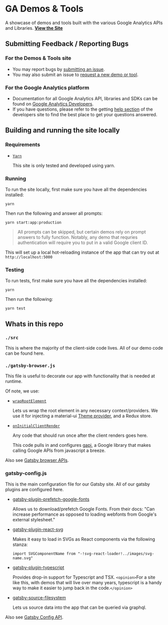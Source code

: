 # GA Demos & Tools

A showcase of demos and tools built with the various Google Analytics APIs and
Libraries. **[View the Site]**

## Submitting Feedback / Reporting Bugs

### For the Demos & Tools site

- You may report bugs by [submitting an issue].
- You may also submit an issue to [request a new demo or tool].

### For the Google Analytics platform

- Documentation for all Google Analytics API, libraries and SDKs can be found
  on [Google Analytics Developers].
- If you have questions, please refer to the getting [help section] of the
  developers site to find the best place to get your questions answered.

## Building and running the site locally

### Requirements

- [`Yarn`](https://classic.yarnpkg.com/en/docs/install)

  This site is only tested and developed using yarn.

### Running

To run the site locally, first make sure you have all the dependencies
installed:

```shell
yarn
```

Then run the following and answer all prompts:


```shell
yarn start:app:production
```

> All prompts can be skipped, but certain demos rely on prompt answers to fully
> function. Notably, any demo that requries authentication will require you to
> put in a valid Google client ID.

This will set up a local hot-reloading instance of the app that can try out at
`http://localhost:5000`

### Testing

To run tests, first make sure you have all the dependencies installed:

```shell
yarn
```

Then run the following:

```shell
yarn test
```

## Whats in this repo

### `./src`

This is where the majority of the client-side code lives. All of our demo code
can be found here.

### `./gatsby-browser.js`

This file is useful to decorate our app with functionality that is needed at
runtime.

Of note, we use:

- [`wrapRootElement`](https://www.gatsbyjs.org/docs/browser-apis/#wrapRootElement)

  Lets us wrap the root element in any necessary context/providers. We use it
  for injecting a material-ui
  [Theme provider](https://material-ui.com/customization/theming/#theme-provider),
  and a Redux store.

- [`onInitialClientRender`](https://www.gatsbyjs.org/docs/browser-apis/#onInitialClientRender)

  Any code that should run once after the client renders goes here. 

  This code pulls in and configures
  [gapi](https://github.com/google/google-api-javascript-client), a Google
  library that makes calling Google APIs from javascript a breeze.

Also see [Gatsby browser APIs](https://www.gatsbyjs.org/docs/browser-apis/).

### gatsby-config.js

This is the main configuration file for our Gatsby site. All of our gatsby
plugins are configured here.

- [gatsby-plugin-prefetch-google-fonts](https://www.gatsbyjs.org/packages/gatsby-plugin-prefetch-google-fonts/)

  Allows us to download/prefetch Google Fonts. From their docs: "Can increase
  performance as opposed to loading webfonts from Google's external
  stylesheet."

- [gatsby-plugin-react-svg](https://www.gatsbyjs.org/packages/gatsby-plugin-react-svg/)

  Makes it easy to load in SVGs as React components via the following stanza:

  ```
  import SVGComponentName from "-!svg-react-loader!../images/svg-name.svg"
  ```

- [gatsby-plugin-typescript](https://www.gatsbyjs.org/packages/gatsby-plugin-typescript/)

  Provides drop-in support for Typescript and TSX. `<opinion>`For a site like
  this, with demos that will live over many years, typescript is a handy way to
  make it easier to jump back in the code.`</opinion>`

- [gatsby-source-filesystem](https://www.gatsbyjs.org/packages/gatsby-source-filesystem/)

  Lets us source data into the app that can be queried via graphql.

Also see [Gatsby Config API](https://www.gatsbyjs.org/docs/gatsby-config/).

[view the site]: https://ga-dev-tools.web.app
[submitting an issue]: https://github.com/googleanalytics/ga-dev-tools/issues/new
[request a new demo or tool]: https://github.com/googleanalytics/ga-dev-tools/issues/new
[google analytics developers]: http://developers.google.com/analytics
[help section]: http://developers.google.com/analytics/help/
[gatsby-broweser.js]: #gatsby-browser.js
[gatsby-transformer-sharp]: https://www.gatsbyjs.org/packages/gatsby-transformer-sharp/
[gatsby-plugin-sharp]: https://www.gatsbyjs.org/packages/gatsby-plugin-sharp/
